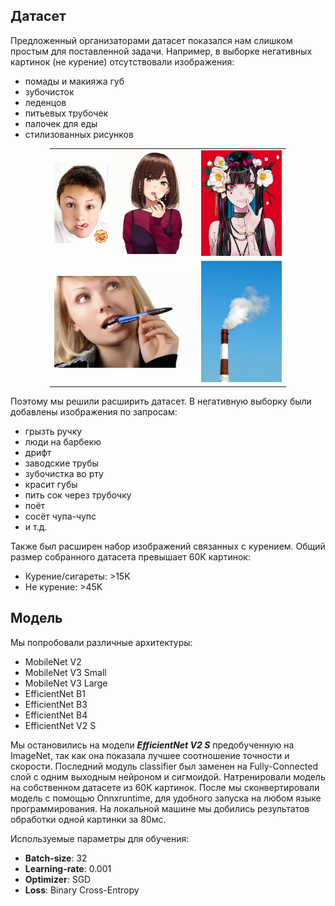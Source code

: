 ## Датасет

Предложенный организаторами датасет показался нам слишком простым для поставленной задачи.
Например, в выборке негативных картинок (не курение) отсутствовали изображения:

- помады и макияжа губ
- зубочисток
- леденцов
- питьевых трубочек
- палочек для еды
- стилизованных рисунков

<table style="width: 75%; margin-left: auto; margin-right: auto">
    <tr>
        <td><img src="images/chupa_chups.jpg" style="height: 100%;"></td>
        <td><img src="images/anime_lipstick.jpg" style="height: 100%;"></td>
        <td><img src="images/anime_finger.jpg" style="height: 100%;"></td>
    </tr>
    <tr>
        <td colspan="2"><img src="images/pen.jpg" style="height: 100%;"></td>
        <td><img src="images/pipe.jpg" style="height: 100%;"></td>
    </tr>
</table>

Поэтому мы решили расширить датасет.
В негативную выборку были добавлены изображения по запросам:

- грызть ручку
- люди на барбекю
- дрифт
- заводские трубы
- зубочистка во рту
- красит губы
- пить сок через трубочку
- поёт
- сосёт чупа-чупс
- и т.д.

Также был расширен набор изображений связанных с курением.
Общий размер собранного датасета превышает 60К картинок:

- Курение/сигареты: >15K
- Не курение: >45K

## Модель

Мы попробовали различные архитектуры:

- MobileNet V2
- MobileNet V3 Small
- MobileNet V3 Large
- EfficientNet B1
- EfficientNet B3
- EfficientNet B4
- EfficientNet V2 S

Мы остановились на модели <b><i>EfficientNet V2 S</i></b> предобученную на ImageNet,
так как она показала лучшее соотношение точности и скорости.
Последний модуль classifier был заменен на Fully-Connected
слой с одним выходным нейроном и сигмоидой.
Натренировали модель на собственном датасете из 60К картинок.
После мы сконвертировали модель с помощью Onnxruntime,
для удобного запуска на любом языке программирования.
На локальной машине мы добились результатов обработки одной картинки за 80мс.

Используемые параметры для обучения:

- **Batch-size**: 32
- **Learning-rate**: 0.001
- **Optimizer**: SGD
- **Loss**: Binary Cross-Entropy
